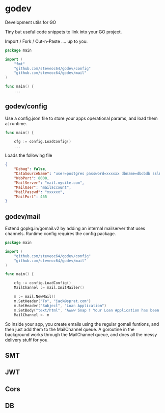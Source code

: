 # godev
Development utils for GO 

Tiny but useful code snippets to link into your GO project.

Import / Fork / Cut-n-Paste .... up to you.

```go
package main

import (
	"fmt"
	"github.com/steveoc64/godev/config"
	"github.com/steveoc64/godev/mail"
)

func main() {
	...
```


## godev/config

Use a config.json file to store your apps operational params, and load them at runtime.

```go
func main() {

	cfg := config.LoadConfig()
	...
```

Loads the following file
```json
{
	"Debug": false,
	"DataSourceName": "user=postgres password=xxxxxx dbname=dbdbdb sslmode=disable",
	"WebPort": 8000,
	"MailServer": "mail.mysite.com",
	"MailUser": "mailaccount",
	"MailPasswd": "xxxxxx",
	"MailPort": 465
}
```

## godev/mail

Extend gopkg.in/gomail.v2 by adding an internal mailserver that uses channels.
Runtime config requires the config package.

```go
package main

import (
	"github.com/steveoc64/godev/config"
	"github.com/steveoc64/godev/mail"
)

func main() {

	cfg := config.LoadConfig()
	MailChannel := mail.InitMailer()

	m := mail.NewMail()
	m.SetHeader("To", "jack@sprat.com")
	m.SetHeader("Subject", "Loan Application")
	m.SetBody("text/html", "Awww Snap ! Your Loan Application has been denied  :(")
	MailChannel <- m
```

So inside your app, you create emails using the regular gomail funtions, and then just add them to the MailChannel 
queue.  A goroutine in the background works through the MailChannel queue, and does all the messy delivery stuff 
for you.

## SMT

## JWT

## Cors

## DB
